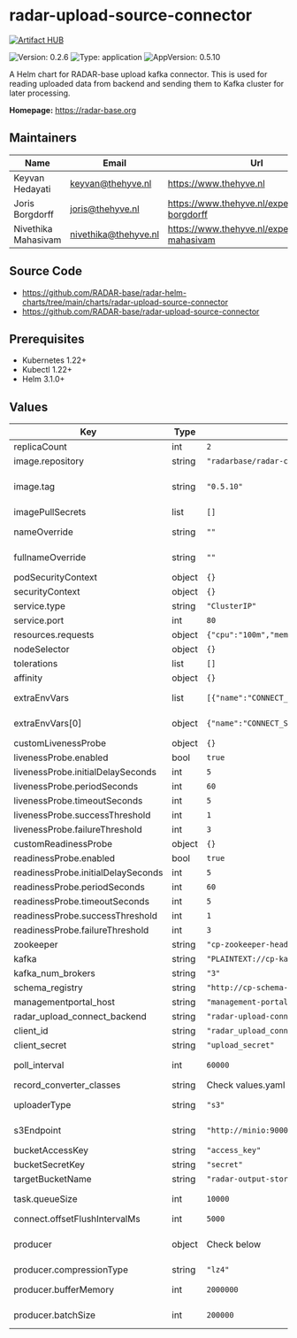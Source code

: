 

# radar-upload-source-connector
[![Artifact HUB](https://img.shields.io/endpoint?url=https://artifacthub.io/badge/repository/radar-upload-source-connector)](https://artifacthub.io/packages/helm/radar-base/radar-upload-source-connector)

![Version: 0.2.6](https://img.shields.io/badge/Version-0.2.6-informational?style=flat-square) ![Type: application](https://img.shields.io/badge/Type-application-informational?style=flat-square) ![AppVersion: 0.5.10](https://img.shields.io/badge/AppVersion-0.5.10-informational?style=flat-square)

A Helm chart for RADAR-base upload kafka connector. This is used for reading uploaded data from backend and sending them to Kafka cluster for later processing.

**Homepage:** <https://radar-base.org>

## Maintainers

| Name | Email | Url |
| ---- | ------ | --- |
| Keyvan Hedayati | <keyvan@thehyve.nl> | <https://www.thehyve.nl> |
| Joris Borgdorff | <joris@thehyve.nl> | <https://www.thehyve.nl/experts/joris-borgdorff> |
| Nivethika Mahasivam | <nivethika@thehyve.nl> | <https://www.thehyve.nl/experts/nivethika-mahasivam> |

## Source Code

* <https://github.com/RADAR-base/radar-helm-charts/tree/main/charts/radar-upload-source-connector>
* <https://github.com/RADAR-base/radar-upload-source-connector>

## Prerequisites
* Kubernetes 1.22+
* Kubectl 1.22+
* Helm 3.1.0+

## Values

| Key | Type | Default | Description |
|-----|------|---------|-------------|
| replicaCount | int | `2` | Number of radar-upload-source-connector replicas to deploy |
| image.repository | string | `"radarbase/radar-connect-upload-source"` | radar-upload-source-connector image repository |
| image.tag | string | `"0.5.10"` | radar-upload-source-connector image tag (immutable tags are recommended) Overrides the image tag whose default is the chart appVersion. |
| imagePullSecrets | list | `[]` | Docker registry secret names as an array |
| nameOverride | string | `""` | String to partially override radar-upload-source-connector.fullname template with a string (will prepend the release name) |
| fullnameOverride | string | `""` | String to fully override radar-upload-source-connector.fullname template with a string |
| podSecurityContext | object | `{}` | Configure radar-upload-source-connector pods' Security Context |
| securityContext | object | `{}` | Configure radar-upload-source-connector containers' Security Context |
| service.type | string | `"ClusterIP"` | Kubernetes Service type |
| service.port | int | `80` | radar-upload-source-connector port |
| resources.requests | object | `{"cpu":"100m","memory":"800Mi"}` | CPU/Memory resource requests |
| nodeSelector | object | `{}` | Node labels for pod assignment |
| tolerations | list | `[]` | Toleration labels for pod assignment |
| affinity | object | `{}` | Affinity labels for pod assignment |
| extraEnvVars | list | `[{"name":"CONNECT_SECURITY_PROTOCOL","value":"PLAINTEXT"}]` | Additional environment variables to pass to the connector. These can be used to pass supported kafka and connect specifc [configs](https://docs.confluent.io/platform/current/installation/docker/config-reference.html#kconnect-long-configuration) |
| extraEnvVars[0] | object | `{"name":"CONNECT_SECURITY_PROTOCOL","value":"PLAINTEXT"}` | Protocol used to communicate with brokers. Valid values are: PLAINTEXT, SSL, SASL_PLAINTEXT, SASL_SSL. |
| customLivenessProbe | object | `{}` | Custom livenessProbe that overrides the default one |
| livenessProbe.enabled | bool | `true` | Enable livenessProbe |
| livenessProbe.initialDelaySeconds | int | `5` | Initial delay seconds for livenessProbe |
| livenessProbe.periodSeconds | int | `60` | Period seconds for livenessProbe |
| livenessProbe.timeoutSeconds | int | `5` | Timeout seconds for livenessProbe |
| livenessProbe.successThreshold | int | `1` | Success threshold for livenessProbe |
| livenessProbe.failureThreshold | int | `3` | Failure threshold for livenessProbe |
| customReadinessProbe | object | `{}` | Custom readinessProbe that overrides the default one |
| readinessProbe.enabled | bool | `true` | Enable readinessProbe |
| readinessProbe.initialDelaySeconds | int | `5` | Initial delay seconds for readinessProbe |
| readinessProbe.periodSeconds | int | `60` | Period seconds for readinessProbe |
| readinessProbe.timeoutSeconds | int | `5` | Timeout seconds for readinessProbe |
| readinessProbe.successThreshold | int | `1` | Success threshold for readinessProbe |
| readinessProbe.failureThreshold | int | `3` | Failure threshold for readinessProbe |
| zookeeper | string | `"cp-zookeeper-headless:2181"` | Zookeeper URL |
| kafka | string | `"PLAINTEXT://cp-kafka-headless:9092"` | Kafka broker URLs |
| kafka_num_brokers | string | `"3"` | Number of brokers in the cluster |
| schema_registry | string | `"http://cp-schema-registry:8081"` | Schema registry URL |
| managementportal_host | string | `"management-portal"` | Host name of the Management Portal application |
| radar_upload_connect_backend | string | `"radar-upload-connect-backend"` | Host name of the upload connect backend application |
| client_id | string | `"radar_upload_connect"` | OAuth2 Client Id of the Upload connector |
| client_secret | string | `"upload_secret"` | OAuth2 Client secret of the Upload connector |
| poll_interval | int | `60000` | How often the connector should poll for new records from upload connect backend in milliseconds. |
| record_converter_classes | string | Check values.yaml | List of converter classes to be activated as comma separated values. |
| uploaderType | string | `"s3"` | Uploader type for converters which directly write the files bypassing the Kafka processing. e.g. images and binaries. |
| s3Endpoint | string | `"http://minio:9000/"` | Target S3 endpoint, if files should be written to a location bypassing the Kafka processing. |
| bucketAccessKey | string | `"access_key"` | Target S3 access key |
| bucketSecretKey | string | `"secret"` | Target S3 secret key |
| targetBucketName | string | `"radar-output-storage"` | Target S3 bucket name |
| task.queueSize | int | `10000` | Maximum number of source records that can be produced at a time, preventing out of memory errors. |
| connect.offsetFlushIntervalMs | int | `5000` | Interval at which to try committing offsets for tasks. See |
| producer | object | Check below | Override kafka producer configs. For more details see https://docs.confluent.io/platform/current/installation/configuration/producer-configs.html |
| producer.compressionType | string | `"lz4"` | The compression type for all data generated by the producer. |
| producer.bufferMemory | int | `2000000` | The total bytes of memory the producer can use to buffer records waiting to be sent to the server. |
| producer.batchSize | int | `200000` | Batch size in bytes to batch records together into fewer requests when multiple records are being sent to the same partition. |
